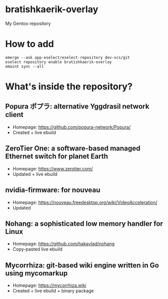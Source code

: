 # bratishkaerik-overlay

My Gentoo repository

# How to add

```
emerge --ask app-eselect/eselect-repository dev-vcs/git
eselect repository enable bratishkaerik-overlay
emaint sync --all
```

# What's inside the repository?
## Popura ポプラ: alternative Yggdrasil network client
* Homepage: https://github.com/popura-network/Popura/
* Created + live ebuild
## ZeroTier One: a software-based managed Ethernet switch for planet Earth
* Homepage: https://www.zerotier.com/
* Updated + live ebuild
## nvidia-firmware: for nouveau
* Homepage: https://nouveau.freedesktop.org/wiki/VideoAcceleration/
* Updated
## Nohang: a sophisticated low memory handler for Linux
* Homepage: https://github.com/hakavlad/nohang
* Copy-pasted live ebuild
## Mycorrhiza: git-based wiki engine written in Go using mycomarkup
* Homepage: https://mycorrhiza.wiki
* Created + live ebuild + binary package
